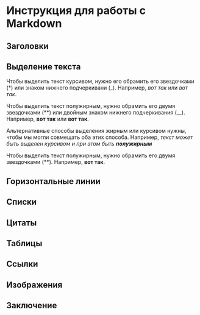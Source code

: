 # Инструкция для работы с Markdown

## Заголовки

## Выделение текста

Чтобы выделить текст курсивом, нужно его обрамить его звездочками (*) или знаком нижнего подчеркивани (_). 
Например, *вот так* или _вот так_.

Чтобы выделить текст полужирным, нужно обрамить его двумя звездочками (**) или двойным знаком нижнего подчеркивания (__). 
Например, **вот так** или __вот так__.

Альтернативные способы выделения жирным или курсивом нужны, чтобы мы могли совмещать оба этих способа.
Например, _текст может быть выделен курсивом и при этом быть **полужирным**_

Чтобы выделить текст полужирным, нужно обрамить его двумя звездочками (**). Например, **вот так**.

## Горизонтальные линии

## Списки

## Цитаты

## Таблицы

## Ссылки

## Изображения

## Заключение
